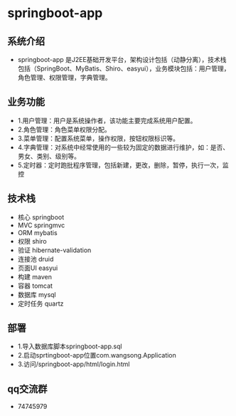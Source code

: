 # springboot-app

## 系统介绍

- springboot-app 是J2EE基础开发平台，架构设计包括（动静分离），技术栈包括（SpringBoot、MyBatis、Shiro、easyui），业务模块包括：用户管理，角色管理、权限管理，字典管理。

## 业务功能

- 1.用户管理：用户是系统操作者，该功能主要完成系统用户配置。
- 2.角色管理：角色菜单权限分配。
- 3.菜单管理：配置系统菜单，操作权限，按钮权限标识等。
- 4.字典管理：对系统中经常使用的一些较为固定的数据进行维护，如：是否、男女、类别、级别等。
- 5.定时器：定时跑批程序管理，包括新建，更改，删除，暂停，执行一次，监控

## 技术栈

- 核心 springboot 
- MVC springmvc 
- ORM mybatis 
- 权限 shiro 
- 验证 hibernate-validation
- 连接池 druid
- 页面UI easyui
- 构建 maven
- 容器 tomcat
- 数据库 mysql
- 定时任务 quartz

## 部署

- 1.导入数据库脚本springboot-app.sql
- 2.启动sprtingboot-app位置com.wangsong.Application
- 3.访问/springboot-app/html/login.html

## qq交流群

- 74745979